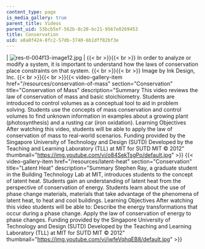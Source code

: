 ```yaml
---
content_type: page
is_media_gallery: true
parent_title: Videos
parent_uid: 53bcb5ef-562b-8c20-bc21-9567e0269453
title: Conservation
uid: a8a8f424-8fc2-57db-3740-6b1dff82bf3e
---
```


| ![res-tl-004f13-image12.jpg](BASEURL_PLACEHOLDER/resources/res-tl-004f13-image12) |  {{< br >}}{{< br >}} In order to analyze or modify a system, it is important to understand how the laws of conservation place constraints on that system. {{< br >}}{{< br >}} Image by Ink Design, Inc. {{< br >}}{{< br >}}{{< video-gallery-item href="/resources/conservation-of-mass" section="Conservation" title="Conservation of Mass" description="Summary This video reviews the law of conservation of mass and basic stoichiometry. Students are introduced to control volumes as a conceptual tool to aid in problem solving. Students use the concepts of mass conservation and control volumes to find unknown information in examples about a growing plant (photosynthesis) and a rusting car (iron oxidation). Learning Objectives After watching this video, students will be able to apply the law of conservation of mass to real-world scenarios. Funding provided by the Singapore University of Technology and Design (SUTD) Developed by the Teaching and Learning Laboratory (TLL) at MIT for SUTD MIT © 2012" thumbnail="https://img.youtube.com/vi/o84SekTsgPo/default.jpg" >}} {{< video-gallery-item href="/resources/latent-heat" section="Conservation" title="Latent Heat" description="Summary Stephen Ray, a graduate student in the Building Technology Lab at MIT, introduces students to the concept of latent heat. Students gain an understanding of latent heat from the perspective of conservation of energy. Students learn about the use of phase change materials, materials that take advantage of the phenomena of latent heat, to heat and cool buildings. Learning Objectives After watching this video students will be able to: Describe the energy transformations that occur during a phase change. Apply the law of conservation of energy to phase changes. Funding provided by the Singapore University of Technology and Design (SUTD) Developed by the Teaching and Learning Laboratory (TLL) at MIT for SUTD MIT © 2012" thumbnail="https://img.youtube.com/vi/jwfeVqhqEB8/default.jpg" >}}